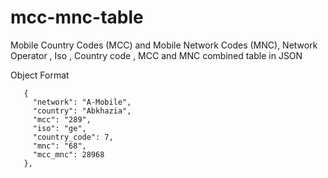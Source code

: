 # mcc-mnc-table

Mobile Country Codes (MCC) and  Mobile Network Codes (MNC),  Network Operator ,  Iso , Country code , MCC and MNC combined table in JSON


Object Format


`````````
   {
     "network": "A-Mobile",
     "country": "Abkhazia",
     "mcc": "289",
     "iso": "ge",
     "country_code": 7,
     "mnc": "68",
     "mcc_mnc": 28968
   },
`````````
